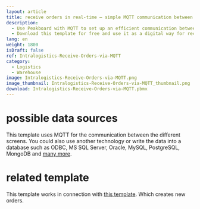 ```yaml
---
layout: article
title: receive orders in real-time – simple MQTT communication between production and intralogistics
description: 
  - Use Peakboard with MQTT to set up an efficient communication between production and intralogistics. With this template, orders for production parts are displayed in your intralogistics warehouse in real time, where they can be immediately processed by your employees.
  - Download this template for free and use it as a digital way for receiving orders so you can guarantee seamless production processes and minimize waiting times in the long term.
lang: en
weight: 1800
isDraft: false
ref: Intralogistics-Receive-Orders-via-MQTT
category:
  - Logistics
  - Warehouse
image: Intralogistics-Receive-Orders-via-MQTT.png
image_thumbnail: Intralogistics-Receive-Orders-via-MQTT_thumbnail.png
download: Intralogistics-Receive-Orders-via-MQTT.pbmx
---
```


# possible data sources

This template uses MQTT for the communication between the different screens. You could also use another technology or write the data into a database such as ODBC, MS SQL Server, Oracle, MySQL, PostgreSQL, MongoDB and [many more](https://peakboard.com/en/interfaces/).

# related template

This template works in connection with [this template](https://templates.peakboard.com/Intralogistics-Order-Parts-with-MQTT/en). Which creates new orders.